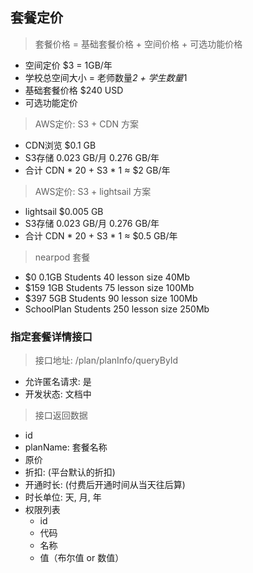 ## 套餐定价
> 套餐价格 = 基础套餐价格 + 空间价格 + 可选功能价格
- 空间定价 $3 = 1GB/年
- 学校总空间大小 = 老师数量*2 + 学生数量*1
- 基础套餐价格  $240 USD
- 可选功能定价  

> AWS定价: S3 + CDN 方案
- CDN浏览 $0.1 GB
- S3存储 0.023 GB/月  0.276 GB/年
- 合计 CDN * 20 + S3 * 1 ≈ $2 GB/年

> AWS定价: S3 + lightsail 方案
- lightsail $0.005 GB
- S3存储 0.023 GB/月  0.276 GB/年
- 合计 CDN * 20 + S3 * 1 ≈ $0.5 GB/年

> nearpod 套餐
- $0  0.1GB   Students 40   lesson size  40Mb
- $159  1GB   Students 75   lesson size 100Mb
- $397  5GB   Students 90   lesson size 100Mb
- SchoolPlan  Students 250  lesson size 250Mb



### 指定套餐详情接口
> 接口地址:  /plan/planInfo/queryById
- 允许匿名请求: 是
- 开发状态: 文档中

> 接口返回数据
- id
- planName: 套餐名称
- 原价
- 折扣: (平台默认的折扣)
- 开通时长: (付费后开通时间从当天往后算)
- 时长单位: 天, 月, 年
- 权限列表
  - id
  - 代码
  - 名称
  - 值（布尔值 or 数值）

